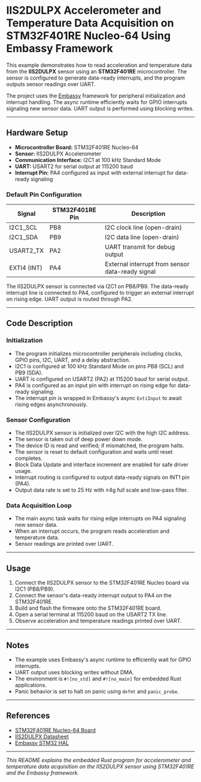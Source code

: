 # IIS2DULPX Accelerometer and Temperature Data Acquisition on STM32F401RE Nucleo-64 Using Embassy Framework

This example demonstrates how to read acceleration and temperature data from the **IIS2DULPX** sensor using an **STM32F401RE** microcontroller. The sensor is configured to generate data-ready interrupts, and the program outputs sensor readings over UART.

The project uses the [Embassy](https://embassy.dev/) framework for peripheral initialization and interrupt handling. The async runtime efficiently waits for GPIO interrupts signaling new sensor data. UART output is performed using blocking writes.

---

## Hardware Setup

- **Microcontroller Board:** STM32F401RE Nucleo-64
- **Sensor:** IIS2DULPX Accelerometer
- **Communication Interface:** I2C1 at 100 kHz Standard Mode
- **UART:** USART2 for serial output at 115200 baud
- **Interrupt Pin:** PA4 configured as input with external interrupt for data-ready signaling

### Default Pin Configuration

| Signal       | STM32F401RE Pin | Description                      |
|--------------|-----------------|---------------------------------|
| I2C1_SCL     | PB8             | I2C clock line (open-drain)     |
| I2C1_SDA     | PB9             | I2C data line (open-drain)      |
| USART2_TX    | PA2             | UART transmit for debug output  |
| EXTI4 (INT)  | PA4             | External interrupt from sensor data-ready signal |

The IIS2DULPX sensor is connected via I2C1 on PB8/PB9. The data-ready interrupt line is connected to PA4, configured to trigger an external interrupt on rising edge. UART output is routed through PA2.

---

## Code Description

### Initialization

- The program initializes microcontroller peripherals including clocks, GPIO pins, I2C, UART, and a delay abstraction.
- I2C1 is configured at 100 kHz Standard Mode on pins PB8 (SCL) and PB9 (SDA).
- UART is configured on USART2 (PA2) at 115200 baud for serial output.
- PA4 is configured as an input pin with interrupt on rising edge for data-ready signaling.
- The interrupt pin is wrapped in Embassy's async `ExtiInput` to await rising edges asynchronously.

### Sensor Configuration

- The IIS2DULPX sensor is initialized over I2C with the high I2C address.
- The sensor is taken out of deep power down mode.
- The device ID is read and verified; if mismatched, the program halts.
- The sensor is reset to default configuration and waits until reset completes.
- Block Data Update and interface increment are enabled for safe driver usage.
- Interrupt routing is configured to output data-ready signals on INT1 pin (PA4).
- Output data rate is set to 25 Hz with ±4g full scale and low-pass filter.

### Data Acquisition Loop

- The main async task waits for rising edge interrupts on PA4 signaling new sensor data.
- When an interrupt occurs, the program reads acceleration and temperature data.
- Sensor readings are printed over UART.

---

## Usage

1. Connect the IIS2DULPX sensor to the STM32F401RE Nucleo board via I2C1 (PB8/PB9).
2. Connect the sensor's data-ready interrupt output to PA4 on the STM32F401RE.
3. Build and flash the firmware onto the STM32F401RE board.
4. Open a serial terminal at 115200 baud on the USART2 TX line.
5. Observe acceleration and temperature readings printed over UART.

---

## Notes

- The example uses Embassy's async runtime to efficiently wait for GPIO interrupts.
- UART output uses blocking writes without DMA.
- The environment is `#![no_std]` and `#![no_main]` for embedded Rust applications.
- Panic behavior is set to halt on panic using `defmt` and `panic_probe`.

---

## References

- [STM32F401RE Nucleo-64 Board](https://www.st.com/en/evaluation-tools/nucleo-f401re.html)
- [IIS2DULPX Datasheet](https://www.st.com/resource/en/datasheet/lis2dulpx.pdf)
- [Embassy STM32 HAL](https://docs.rs/embassy-stm32)

---

*This README explains the embedded Rust program for accelerometer and temperature data acquisition on the IIS2DULPX sensor using STM32F401RE and the Embassy framework.*
